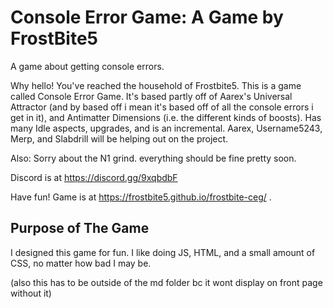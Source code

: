 # Console Error Game: A Game by FrostBite5
A game about getting console errors.

Why hello! You've reached the household of Frostbite5. This is a game called Console Error Game. It's based partly off of Aarex's Universal Attractor (and by based off i mean it's based off of all the console errors i get in it), and Antimatter Dimensions (i.e. the different kinds of boosts). Has many Idle aspects, upgrades, and is an incremental.
Aarex, Username5243, Merp, and Slabdrill will be helping out on the project.

Also: Sorry about the N1 grind. everything should be fine pretty soon.

Discord is at https://discord.gg/9xqbdbF

Have fun! Game is at https://frostbite5.github.io/frostbite-ceg/ .

## Purpose of The Game

I designed this game for fun. I like doing JS, HTML, and a small amount of CSS, no matter how bad I may be.












(also this has to be outside of the md folder bc it wont display on front page without it)
